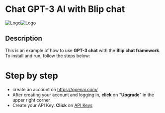 # Chat GPT-3 AI with Blip chat
![Logo](https://1000logos.net/wp-content/uploads/2023/02/ChatGPT-Logo-500x281.png "Open AI")![Logo](https://extensions.vtexassets.com/arquivos/ids/156837/image-dd5e1d9fb48240fea7b4c824f0ad5bf1.jpg?v=637394330578830000 "Blip")
## Description
This is an example of how to use **GPT-3 chat** with the **Blip chat framework**.
To install and run, follow the steps below:

# Step by step
* create an account on https://openai.com/
* After creating your account and logging in, **click** on "**Upgrade**" in the upper right corner
* Create your API Key. **Click** on [API Keys](https://platform.openai.com/account/api-keys) 
